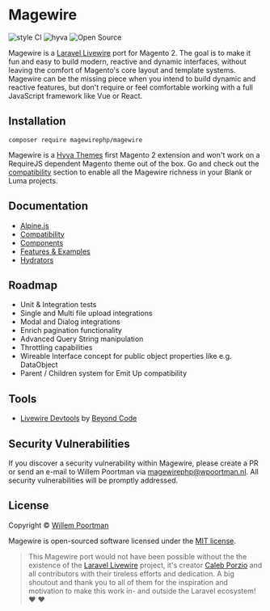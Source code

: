 # Magewire
![style CI](https://github.styleci.io/repos/414967404/shield?style=flat&branch=main)
![hyva](https://img.shields.io/badge/Hyva_Themes-Compatible-1abc9c)
![Open Source](https://img.shields.io/badge/Open-Source-1abc9c)

Magewire is a [Laravel Livewire](https://laravel-livewire.com/) port for Magento 2. The goal is to make it fun and easy
to build modern, reactive and dynamic interfaces, without leaving the comfort of Magento's core layout and template
systems. Magewire can be the missing piece when you intend to build dynamic and reactive features, but don't require or
feel comfortable working with a full JavaScript framework like Vue or React.

## Installation
```
composer require magewirephp/magewire
```
Magewire is a [Hyva Themes](https://hyva.io/) first Magento 2 extension and won't work on a RequireJS dependent
Magento theme out of the box. Go and check out the [compatibility](./docs/Compatibility.md#magewire---compatibility)
section to enable all the Magewire richness in your Blank or Luma projects.

## Documentation
- [Alpine.js](./docs/Alpine.md)
- [Compatibility](./docs/Compatibility.md)
- [Components](./docs/Component.md)
- [Features & Examples](./docs/Features.md)
- [Hydrators](./docs/Hydrators.md)

## Roadmap
- Unit & Integration tests
- Single and Multi file upload integrations
- Modal and Dialog integrations
- Enrich pagination functionality
- Advanced Query String manipulation
- Throttling capabilities
- Wireable Interface concept for public object properties like e.g. DataObject
- Parent / Children system for Emit Up compatibility

## Tools
- [Livewire Devtools](https://chrome.google.com/webstore/detail/livewire-devtools/ahcmcdmhdcgbpklkdhpejphjekpmhkll) by [Beyond Code](https://beyondco.de/)

## Security Vulnerabilities
If you discover a security vulnerability within Magewire, please create a PR or send an e-mail to Willem Poortman via
[magewirephp@wpoortman.nl](mailto:magewirephp@wpoortman.nl). All security vulnerabilities will be promptly addressed.

## License
Copyright © [Willem Poortman](https://github.com/wpoortman)

Magewire is open-sourced software licensed under the [MIT license](LICENSE.md).

> This Magewire port would not have been
possible without the the existence of the [Laravel Livewire](https://laravel-livewire.com/) project, it's creator [Caleb Porzio](https://github.com/calebporzio) and all contributors
with their tireless efforts and dedication. A big shoutout and thank you to all of them for the inspiration and
motivation to make this work in- and outside the Laravel ecosystem! :heart: :heart:
